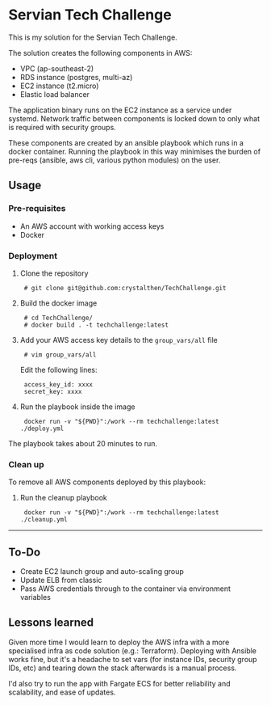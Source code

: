 # Servian Tech Challenge

This is my solution for the Servian Tech Challenge.

The solution creates the following components in AWS:
- VPC (ap-southeast-2)
- RDS instance (postgres, multi-az)
- EC2 instance (t2.micro)
- Elastic load balancer

The application binary runs on the EC2 instance as a service under systemd.
Network traffic between components is locked down to only what is required with security groups.

These components are created by an ansible playbook which runs in a docker container. Running the playbook in this way minimises the burden of pre-reqs (ansible, aws cli, various python modules) on the user.

## Usage

### Pre-requisites

- An AWS account with working access keys
- Docker

### Deployment

1. Clone the repository

        # git clone git@github.com:crystalthen/TechChallenge.git

2. Build the docker image

        # cd TechChallenge/
        # docker build . -t techchallenge:latest

3. Add your AWS access key details to the `group_vars/all` file

        # vim group_vars/all

    Edit the following lines:

        access_key_id: xxxx
        secret_key: xxxx

4. Run the playbook inside the image

        docker run -v "${PWD}":/work --rm techchallenge:latest ./deploy.yml

The playbook takes about 20 minutes to run.

### Clean up

To remove all AWS components deployed by this playbook:

1. Run the cleanup playbook

        docker run -v "${PWD}":/work --rm techchallenge:latest ./cleanup.yml

---

## To-Do

- Create EC2 launch group and auto-scaling group
- Update ELB from classic
- Pass AWS credentials through to the container via environment variables

##  Lessons learned
Given more time I would learn to deploy the AWS infra with a more specialised infra as code solution (e.g.: Terraform). Deploying with Ansible works fine, but it's a headache to set vars (for instance IDs, security group IDs, etc) and tearing down the stack afterwards is a manual process.

I'd also try to run the app with Fargate ECS for better reliability and scalability, and ease of updates.